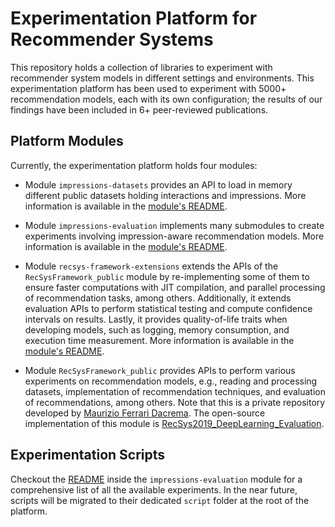 # Experimentation Platform for Recommender Systems

This repository holds a collection of libraries to experiment with recommender system models in different settings and environments. This experimentation platform has been used to experiment with 5000+ recommendation models, each with its own configuration; the results of our findings have been included in 6+ peer-reviewed publications.

## Platform Modules
Currently, the experimentation platform holds four modules:

- Module `impressions-datasets` provides an API to load in memory different public datasets holding interactions and impressions. More information is available in the [module's README](https://github.com/fernandobperezm/polimiphd-DatasetsWithImpressions/blob/main/README.md). 

- Module `impressions-evaluation` implements many submodules to create experiments involving impression-aware recommendation models. More information is available in the [module's README](https://github.com/fernandobperezm/polimiphd-ImpressionsEvaluation/blob/main/README.md).

- Module `recsys-framework-extensions` extends the APIs of the `RecSysFramework_public` module by re-implementing some of them to ensure faster computations with JIT compilation, and parallel processing of recommendation tasks, among others. Additionally, it extends evaluation APIs to perform statistical testing and compute confidence intervals on results. Lastly, it provides quality-of-life traits when developing models, such as logging, memory consumption, and execution time measurement. More information is available in the [module's README](https://github.com/fernandobperezm/polimiphd-RecSysFrameworkExtensions/blob/main/README.md).

- Module `RecSysFramework_public` provides APIs to perform various experiments on recommendation models, e.g., reading and processing datasets, implementation of recommendation techniques, and evaluation of recommendations, among others. Note that this is a private repository developed by [Maurizio Ferrari Dacrema](https://github.com/MaurizioFD). The open-source implementation of this module is [RecSys2019_DeepLearning_Evaluation](https://github.com/MaurizioFD/RecSys2019_DeepLearning_Evaluation).


## Experimentation Scripts

Checkout the [README](https://github.com/fernandobperezm/polimiphd-ImpressionsEvaluation/blob/main/README.md) inside the `impressions-evaluation` module for a comprehensive list of all the available experiments. In the near future, scripts will be migrated to their dedicated `script` folder at the root of the platform.
